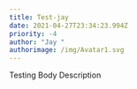 ```yaml
---
title: Test-jay
date: 2021-04-27T23:34:23.994Z
priority: -4
author: "Jay "
authorimage: /img/Avatar1.svg
---
```

Testing Body Description